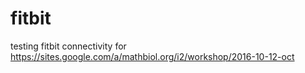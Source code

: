 # fitbit
testing fitbit connectivity for https://sites.google.com/a/mathbiol.org/i2/workshop/2016-10-12-oct
